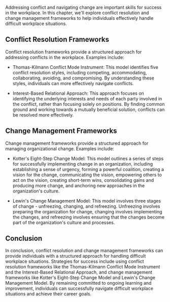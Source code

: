 
Addressing conflict and navigating change are important skills for success in the workplace. In this chapter, we'll explore conflict resolution and change management frameworks to help individuals effectively handle difficult workplace situations.

Conflict Resolution Frameworks
------------------------------

Conflict resolution frameworks provide a structured approach for addressing conflicts in the workplace. Examples include:

* Thomas-Kilmann Conflict Mode Instrument: This model identifies five conflict resolution styles, including competing, accommodating, collaborating, avoiding, and compromising. By understanding these styles, individuals can more effectively navigate conflicts.

* Interest-Based Relational Approach: This approach focuses on identifying the underlying interests and needs of each party involved in the conflict, rather than focusing solely on positions. By finding common ground and working towards a mutually beneficial solution, conflicts can be resolved more effectively.

Change Management Frameworks
----------------------------

Change management frameworks provide a structured approach for managing organizational change. Examples include:

* Kotter's Eight-Step Change Model: This model outlines a series of steps for successfully implementing change in an organization, including establishing a sense of urgency, forming a powerful coalition, creating a vision for the change, communicating the vision, empowering others to act on the vision, creating short-term wins, consolidating gains and producing more change, and anchoring new approaches in the organization's culture.

* Lewin's Change Management Model: This model involves three stages of change - unfreezing, changing, and refreezing. Unfreezing involves preparing the organization for change, changing involves implementing the changes, and refreezing involves ensuring that the changes become part of the organization's culture and processes.

Conclusion
----------

In conclusion, conflict resolution and change management frameworks can provide individuals with a structured approach for handling difficult workplace situations. Strategies for success include using conflict resolution frameworks like the Thomas-Kilmann Conflict Mode Instrument and the Interest-Based Relational Approach, and change management frameworks like Kotter's Eight-Step Change Model and Lewin's Change Management Model. By remaining committed to ongoing learning and improvement, individuals can successfully navigate difficult workplace situations and achieve their career goals.
